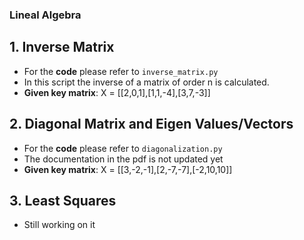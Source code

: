 ### Lineal Algebra

## 1. Inverse Matrix

- For the **code** please refer to `inverse_matrix.py`
- In this script the inverse of a matrix of order n is calculated.
- **Given key matrix**: X = [[2,0,1],[1,1,-4],[3,7,-3]]

## 2. Diagonal Matrix and Eigen Values/Vectors

- For the **code** please refer to `diagonalization.py`
- The documentation in the pdf is not updated yet
- **Given key matrix**: X = [[3,-2,-1],[2,-7,-7],[-2,10,10]]

## 3. Least Squares

- Still working on it
